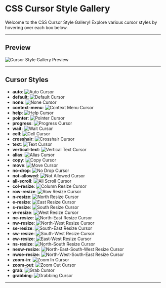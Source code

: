 # CSS Cursor Style Gallery

Welcome to the CSS Cursor Style Gallery! Explore various cursor styles by hovering over each box below.

---

## Preview

![Cursor Style Gallery Preview](preview.png)

---

## Cursor Styles

- **auto**: ![Auto Cursor](https://img.shields.io/badge/Cursor-auto-blue)
- **default**: ![Default Cursor](https://img.shields.io/badge/Cursor-default-lightgrey)
- **none**: ![None Cursor](https://img.shields.io/badge/Cursor-none-lightgrey)
- **context-menu**: ![Context Menu Cursor](https://img.shields.io/badge/Cursor-context--menu-lightgrey)
- **help**: ![Help Cursor](https://img.shields.io/badge/Cursor-help-lightgrey)
- **pointer**: ![Pointer Cursor](https://img.shields.io/badge/Cursor-pointer-lightgrey)
- **progress**: ![Progress Cursor](https://img.shields.io/badge/Cursor-progress-lightgrey)
- **wait**: ![Wait Cursor](https://img.shields.io/badge/Cursor-wait-lightgrey)
- **cell**: ![Cell Cursor](https://img.shields.io/badge/Cursor-cell-lightgrey)
- **crosshair**: ![Crosshair Cursor](https://img.shields.io/badge/Cursor-crosshair-lightgrey)
- **text**: ![Text Cursor](https://img.shields.io/badge/Cursor-text-lightgrey)
- **vertical-text**: ![Vertical Text Cursor](https://img.shields.io/badge/Cursor-vertical--text-lightgrey)
- **alias**: ![Alias Cursor](https://img.shields.io/badge/Cursor-alias-lightgrey)
- **copy**: ![Copy Cursor](https://img.shields.io/badge/Cursor-copy-lightgrey)
- **move**: ![Move Cursor](https://img.shields.io/badge/Cursor-move-lightgrey)
- **no-drop**: ![No Drop Cursor](https://img.shields.io/badge/Cursor-no--drop-lightgrey)
- **not-allowed**: ![Not Allowed Cursor](https://img.shields.io/badge/Cursor-not--allowed-lightgrey)
- **all-scroll**: ![All Scroll Cursor](https://img.shields.io/badge/Cursor-all--scroll-lightgrey)
- **col-resize**: ![Column Resize Cursor](https://img.shields.io/badge/Cursor-col--resize-lightgrey)
- **row-resize**: ![Row Resize Cursor](https://img.shields.io/badge/Cursor-row--resize-lightgrey)
- **n-resize**: ![North Resize Cursor](https://img.shields.io/badge/Cursor-n--resize-lightgrey)
- **e-resize**: ![East Resize Cursor](https://img.shields.io/badge/Cursor-e--resize-lightgrey)
- **s-resize**: ![South Resize Cursor](https://img.shields.io/badge/Cursor-s--resize-lightgrey)
- **w-resize**: ![West Resize Cursor](https://img.shields.io/badge/Cursor-w--resize-lightgrey)
- **ne-resize**: ![North-East Resize Cursor](https://img.shields.io/badge/Cursor-ne--resize-lightgrey)
- **nw-resize**: ![North-West Resize Cursor](https://img.shields.io/badge/Cursor-nw--resize-lightgrey)
- **se-resize**: ![South-East Resize Cursor](https://img.shields.io/badge/Cursor-se--resize-lightgrey)
- **sw-resize**: ![South-West Resize Cursor](https://img.shields.io/badge/Cursor-sw--resize-lightgrey)
- **ew-resize**: ![East-West Resize Cursor](https://img.shields.io/badge/Cursor-ew--resize-lightgrey)
- **ns-resize**: ![North-South Resize Cursor](https://img.shields.io/badge/Cursor-ns--resize-lightgrey)
- **nesw-resize**: ![North-East-South-West Resize Cursor](https://img.shields.io/badge/Cursor-nesw--resize-lightgrey)
- **nwse-resize**: ![North-West-South-East Resize Cursor](https://img.shields.io/badge/Cursor-nwse--resize-lightgrey)
- **zoom-in**: ![Zoom In Cursor](https://img.shields.io/badge/Cursor-zoom--in-lightgrey)
- **zoom-out**: ![Zoom Out Cursor](https://img.shields.io/badge/Cursor-zoom--out-lightgrey)
- **grab**: ![Grab Cursor](https://img.shields.io/badge/Cursor-grab-lightgrey)
- **grabbing**: ![Grabbing Cursor](https://img.shields.io/badge/Cursor-grabbing-lightgrey)

---
